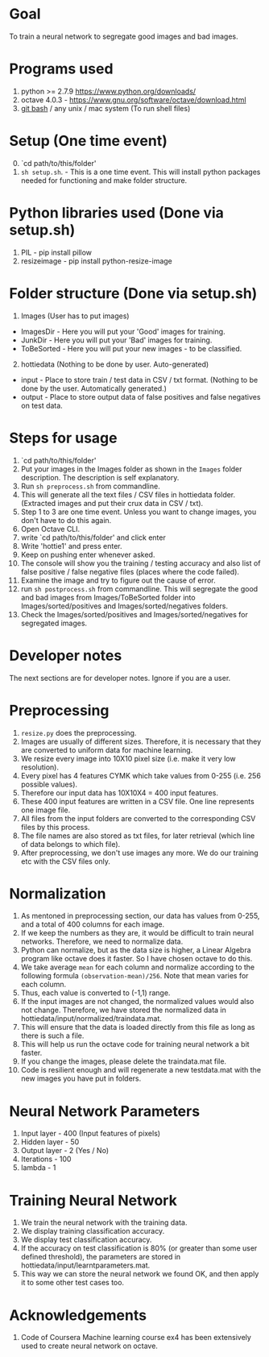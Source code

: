# Goal
To train a neural network to segregate good images and bad images.

# Programs used
1. python >= 2.7.9 https://www.python.org/downloads/
2. octave 4.0.3 - https://www.gnu.org/software/octave/download.html
3. [git bash](https://git-scm.com/downloads) / any unix / mac system (To run shell files)

# Setup (One time event)
0. `cd path/to/this/folder'
1. `sh setup.sh`. - This is a one time event. This will install python packages needed for functioning and make folder structure.

# Python libraries used (Done via setup.sh)
1. PIL - pip install pillow
2. resizeimage - pip install python-resize-image

# Folder structure (Done via setup.sh)
1. Images (User has to put images)

* ImagesDir - Here you will put your 'Good' images for training.
* JunkDir - Here you will put your 'Bad' images for training.
* ToBeSorted - Here you will put your new images - to be classified.

2. hottiedata (Nothing to be done by user. Auto-generated)

* input - Place to store train / test data in CSV / txt format. (Nothing to be done by the user. Automatically generated.)
* output - Place to store output data of false positives and false negatives on test data.

# Steps for usage
1. `cd path/to/this/folder'
2. Put your images in the Images folder as shown in the `Images` folder description. The description is self explanatory.
3. Run `sh preprocess.sh` from commandline.
4. This will generate all the text files / CSV files in hottiedata folder. (Extracted images and put their crux data in CSV / txt).
5. Step 1 to 3 are one time event. Unless you want to change images, you don't have to do this again.
6. Open Octave CLI.
7. write `cd path/to/this/folder' and click enter
8. Write 'hottie1' and press enter.
9. Keep on pushing enter whenever asked.
10. The console will show you the training / testing accuracy and also list of false positive / false negative files (places where the code failed).
11. Examine the image and try to figure out the cause of error.
12. run `sh postprocess.sh` from commandline. This will segregate the good and bad images from Images/ToBeSorted folder into Images/sorted/positives and Images/sorted/negatives folders.
13. Check the Images/sorted/positives and Images/sorted/negatives for segregated images.

# Developer notes
The next sections are for developer notes. Ignore if you are a user.

# Preprocessing
1. `resize.py` does the preprocessing.
2. Images are usually of different sizes. Therefore, it is necessary that they are converted to uniform data for machine learning.
3. We resize every image into 10X10 pixel size (i.e. make it very low resolution).
4. Every pixel has 4 features CYMK which take values from 0-255 (i.e. 256 possible values).
5. Therefore our input data has 10X10X4 = 400 input features.
6. These 400 input features are written in a CSV file. One line represents one image file.
7. All files from the input folders are converted to the corresponding CSV files by this process.
8. The file names are also stored as txt files, for later retrieval (which line of data belongs to which file).
9. After preprocessing, we don't use images any more. We do our training etc with the CSV files only.

# Normalization
1. As mentoned in preprocessing section, our data has values from 0-255, and a total of 400 columns for each image.
2. If we keep the numbers as they are, it would be difficult to train neural networks. Therefore, we need to normalize data.
3. Python can normalize, but as the data size is higher, a Linear Algebra program like octave does it faster. So I have chosen octave to do this.
3. We take average `mean` for each column and normalize according to the following formula `(observation-mean)/256`. Note that mean varies for each column.
4. Thus, each value is converted to (-1,1) range.
5. If the input images are not changed, the normalized values would also not change. Therefore, we have stored the normalized data in hottiedata/input/normalized/traindata.mat.
6. This will ensure that the data is loaded directly from this file as long as there is such a file.
7. This will help us run the octave code for training neural network a bit faster.
8. If you change the images, please delete the traindata.mat file.
9. Code is resilient enough and will regenerate a new testdata.mat with the new images you have put in folders.

# Neural Network Parameters
1. Input layer - 400 (Input features of pixels)
2. Hidden layer - 50
3. Output layer - 2 (Yes / No)
4. Iterations - 100
5. lambda - 1

# Training Neural Network
1. We train the neural network with the training data.
2. We display training classification accuracy.
3. We display test classification accuracy.
4. If the accuracy on test classification is 80% (or greater than some user defined threshold), the parameters are stored in hottiedata/input/learntparameters.mat.
5. This way we can store the neural network we found OK, and then apply it to some other test cases too.

# Acknowledgements
1. Code of Coursera Machine learning course ex4 has been extensively used to create neural network on octave.
